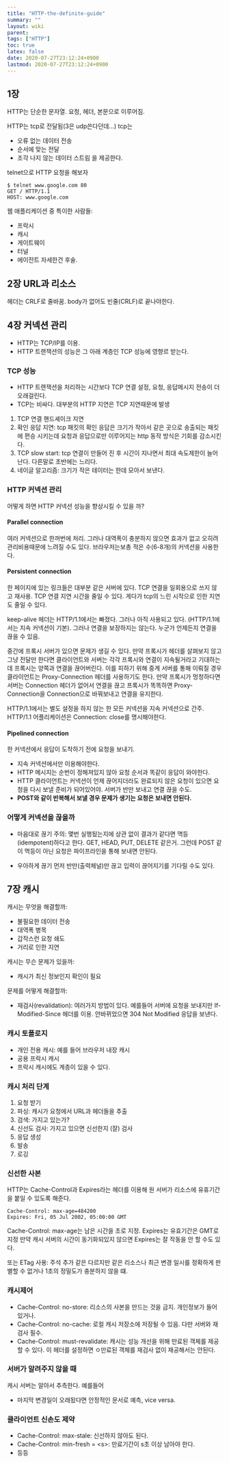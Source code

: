 ```yaml
---
title: "HTTP-the-definite-guide"
summary: ""
layout: wiki
parent: 
tags: ["HTTP"]
toc: true
latex: false
date: 2020-07-27T23:12:24+0900
lastmod: 2020-07-27T23:12:24+0900
---
```

## 1장
HTTP는 단순한 문자열. 요청, 헤더, 본문으로 이루어짐.

HTTP는 tcp로 전달됨(3은 udp쓴다던데...)
tcp는
- 오류 없는 데이터 전송
- 순서에 맞는 전달
- 조각 나지 않는 데이터 스트림
을 제공한다.

telnet으로 HTTP 요청을 해보자
```shell
$ telnet www.google.com 80
GET / HTTP/1.1
HOST: www.google.com
```

웹 애플리케이션 중 특이한 사람들:
- 프락시
- 캐시
- 게이트웨이
- 터널
- 에이전트
자세한건 후술.

## 2장 URL과 리소스
헤더는 CRLF로 줄바꿈. body가 없어도 빈줄(CRLF)로 끝나야한다.

## 4장 커넥션 관리
- HTTP는 TCP/IP를 이용.
- HTTP 트랜잭션의 성능은 그 아래 계층인 TCP 성능에 영향르 받는다.
### TCP 성능
- HTTP 트랜잭션을 처리하는 시간보다 TCP 연결 설정, 요청, 응답메시지 전송이 더 오래걸린다.
- TCP는 비싸다. 대부분의 HTTP 지연은 TCP 지연때문에 발생

1. TCP 연결 핸드셰이크 지연
1. 확인 응답 지연: tcp 패킷의 확인 응답은 크기가 작아서 같은 곳으로 송출되는 패킷에 편승 시키는데 요청과 응답으로만 이루어지는 http 동작 방식은 기회를 감소시킨다.
1. TCP slow start: tcp 연결이 만들어 진 후 시간이 지나면서 최대 속도제한이 늘어난다. 다른말로 초반에는 느리다.
1. 네이글 알고리즘: 크기가 작은 테이터는 한데 모아서 보낸다. 

### HTTP 커넥션 관리
어떻게 하면 HTTP 커넥션 성능을 향상시킬 수 있을 까?

#### Parallel connection
여러 커넥션으로 한꺼번에 처리. 그러나 대역폭이 충분하지 않으면 효과가 없고 오히려 관리비용때문에 느려질 수도 있다.
브라우저는보총 적은 수(6-8개)의 커넥션을 사용한다.

#### Persistent connection
한 페이지에 있는 링크들은 대부분 같은 서버에 있다. TCP 연결을 일회용으로 쓰지 않고 재사용. TCP 연결 지연 시간을 줄일 수 있다. 게다가 tcp의 느린 시작으로 인한 지연도 줄일 수 있다.

keep-alive 헤더는 HTTP/1.1에서는 빠졌다. 그러나 아직 사용되고 있다. (HTTP/1.1에서는 지속 커넥션이 기본). 그러나 연결을 보장하지는 않는다. 누군가 언제든지 연결을 끊을 수 있음.

중간에 프록시 서버가 있으면 문제가 생길 수 있다. 만약 프록시가 헤더를 살펴보지 않고 그냥 전달만 한다면 클라이언트와 서버는 각각 프록시와 연결이 지속될거라고 기대하는데 프록시는 양쪽과 연결을 끊어버린다. 이를 피하기 위해 중계 서버를 통해 이뤄질 경우 클라이언트는 Proxy-Connection 헤더를 사용하기도 한다. 만약 프록시가 멍청하다면 서버는 Connection 헤더가 없어서 연결을 끊고 프록시가 똑똑하면 Proxy-Connection을 Connection으로 바꿔보내고 연결을 유지한다. 

HTTP/1.1에서는 별도 설정을 하지 않는 한 모든 커넥션을 지속 커넥션으로 간주. HTTP/1.1 어플리케이션은 Connection: close를 명시해야한다.

#### Pipelined connection
한 커넥션에서 응답이 도착하기 전에 요청을 보내기.
- 지속 커넥션에서만 이용해야한다.
- HTTP 메시지는 순번이 정해져있지 않아 요청 순서과 똑같이 응답이 와야한다.
- HTTP 클라이언트는 커넥션이 언제 끊어지더라도 완료되지 않은 요청이 있으면 요청을 다시 보낼 준비가 되어있어야. 서버가 반만 보내고 연결 끊을 수도.
- **POST와 같이 반복해서 보낼 경우 문제가 생기는 요청은 보내면 안된다.**

### 어떻게 커넥션을 끊을까
- 마음대로 끊기
주의: 몇번 실행됬는지에 상관 없이 결과가 같다면 멱등(idempotent)하다고 한다. GET, HEAD, PUT, DELETE 같은거. 그런데 POST 같이 멱등이 아닌 요청은 파이프라인을 통해 보내면 안된다.

- 우아하게 끊기
먼저 반만(출력체널)만 끊고 입력이 끊어지기를 기다릴 수도 있다.

## 7장 캐시
캐시는 무엇을 해결할까:
- 불필요한 데이터 전송
- 대역폭 병목
- 갑작스런 요청 쇄도
- 거리로 인한 지연

캐시는 무슨 문제가 있을까:
- 캐시가 최신 정보인지 확인이 필요

문제를 어떻게 해결할까:
- 재검사(revalidation): 여러가지 방법이 있다. 예를들어 서버에 요청을 보내지만 If-Modified-Since 헤더를 이용. 안바뀌었으면 304 Not Modified 응답을 보낸다.

### 캐시 토폴로지
- 개인 전용 캐시: 예를 들어 브라우저 내장 캐시
- 공용 프락시 캐시
- 프락시 캐시에도 계층이 있을 수 있다.

### 캐시 처리 단계
1. 요청 받기
1. 파싱: 캐시가 요청에서 URL과 헤더들을 추출
1. 검색: 가지고 있는가?
1. 신선도 검사: 가지고 있으면 신선한지 (잘) 검사
1. 응답 생성
1. 발송
1. 로깅

### 신선한 사본
HTTP는 Cache-Control과 Expires라는 헤더를 이용해 원 서버가 리소스에 유휴기간을 붙일 수 있도록 해준다.
```
Cache-Control: max-age=484200
Expires: Fri, 05 Jul 2002, 05:00:00 GMT
```

Cache-Control: max-age는 남은 시간을 초로 지정. Expires는 유효기간은 GMT로 지정
만약 캐시 서버의 시간이 동기화되있지 않으면 Expires는 잘 작동을 안 할 수도 있다.

또는 ETag 사용: 주석 추가 같은 다르지만 같은 리소스나 최근 변경 일시를 정확하게 판별할 수 없거나 1초의 정밀도가 충분하지 않을 떄.

### 캐시제어
- Cache-Control: no-store: 리소스의 사본을 만드는 것을 금지. 개인정보가 들어있거나.
- Cache-Control: no-cache: 로컬 캐시 저장소에 저장될 수 있음. 다만 서버와 재검사 필수.
- Cache-Control: must-revalidate: 캐시는 성능 개선을 위해 만료된 객체를 제공할 수 있다. 이 헤더를 설정하면 ㅇ만료된 객체를 재검사 없이 재공해서는 안된다.

### 서버가 알려주지 않을 때
캐시 서버는 알아서 추측한다. 예를들어
- 마지막 변경일이 오래됬다면 안정적인 문서로 예측, vice versa.

### 클라이언트 신손도 제약
- Cache-Control: max-stale: 신선하지 않아도 된다.
- Cache-Control: min-fresh = \<s\>: 만료기간이 s초 이상 남아야 한다.
- 등등
